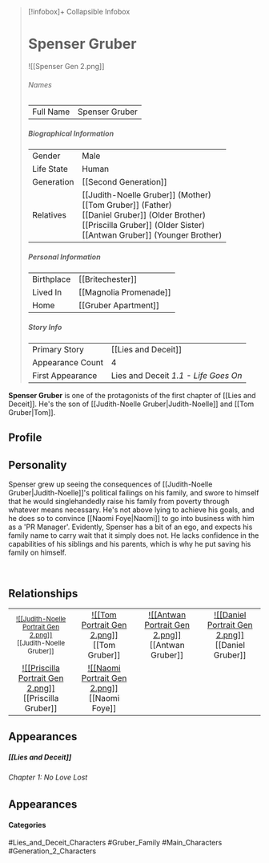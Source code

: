 > [!infobox]+ Collapsible Infobox
> # Spenser Gruber
> ![[Spenser Gen 2.png]] 
> ###### Names 
> |  |  | 
> | ---- | ---- | 
> | Full Name | Spenser Gruber | 
>
> ##### Biographical Information
> |  |  | 
> | ---- | ---- | 
> | Gender | Male | 
> | Life State | Human |
> | Generation | [[Second Generation]] |
> | Relatives | [[Judith-Noelle Gruber]] (Mother)<br>[[Tom Gruber]] (Father)<br>[[Daniel Gruber]] (Older Brother)<br>[[Priscilla Gruber]] (Older Sister)<br>[[Antwan Gruber]] (Younger Brother)
> 
> ##### Personal Information
> |  |  | 
> | ---- | ---- | 
> | Birthplace |[[Britechester]]| 
> | Lived In |[[Magnolia Promenade]]| 
> | Home |[[Gruber Apartment]]| 
> 
> ##### Story Info
> |  |  | 
> | ---- | ---- | 
> | Primary Story | [[Lies and Deceit]] | 
> | Appearance Count | 4 | 
> | First Appearance | Lies and Deceit *1.1 - Life Goes On*

**Spenser Gruber** is one of the protagonists of the first chapter of [[Lies and Deceit]]. He's the son of [[Judith-Noelle Gruber|Judith-Noelle]] and [[Tom Gruber|Tom]].

## Profile

## Personality
Spenser grew up seeing the consequences of [[Judith-Noelle Gruber|Judith-Noelle]]'s political failings on his family, and swore to himself that he would singlehandedly raise his family from poverty through whatever means necessary. He's not above lying to achieve his goals, and he does so to convince [[Naomi Foye|Naomi]] to go into business with him as a 'PR Manager'. Evidently, Spenser has a bit of an ego, and expects his family name to carry wait that it simply does not. He lacks confidence in the capabilities of his siblings and his parents, which is why he put saving his family on himself.

<br style="clear:both; margin: 0; padding: 0" />

## Relationships
| | | | | 
| ------------------------------------------------------------- | -------------------------------------------- | ------------------------------------------ | --------------------------------------------- |
| <center><font size=2.5>[![[Judith-Noelle Portrait Gen 2.png]]](<Judith-Noelle Gruber>)<br>[[Judith-Noelle Gruber]]|<center>[![[Tom Portrait Gen 2.png]]](<Tom Gruber>)<br>[[Tom Gruber]]| <center>[![[Antwan Portrait Gen 2.png]]](<Antwan Gruber>)<br>[[Antwan Gruber]]| <center>[![[Daniel Portrait Gen 2.png]]](<Daniel Gruber>)<br>[[Daniel Gruber]]|
| <center>[![[Priscilla Portrait Gen 2.png]]](<Priscilla Gruber>)<br>[[Priscilla Gruber]]|<center>[![[Naomi Portrait Gen 2.png]]](<Naomi Foye>)<br>[[Naomi Foye]]|

## Appearances
##### [[Lies and Deceit]]
###### Chapter 1: No Love Lost

## Appearances

#### Categories
#Lies_and_Deceit_Characters #Gruber_Family #Main_Characters #Generation_2_Characters